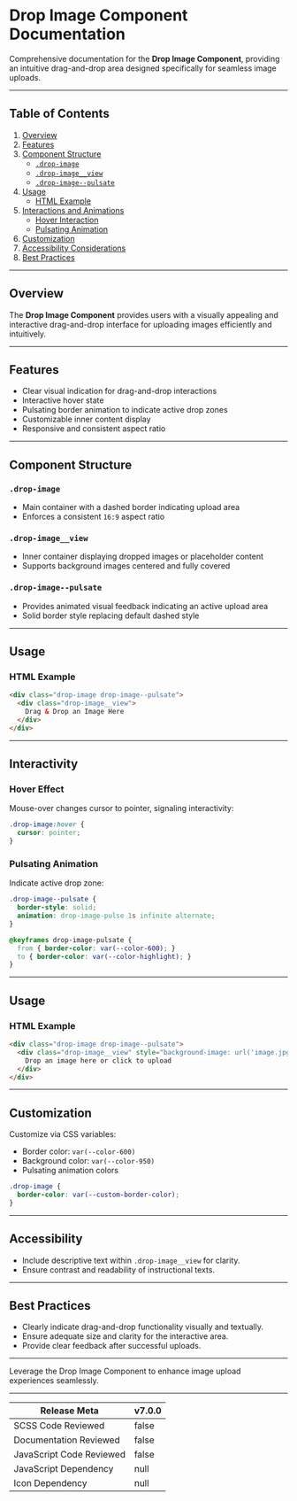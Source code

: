 # Drop Image Component Documentation

Comprehensive documentation for the **Drop Image Component**, providing an intuitive drag-and-drop area designed specifically for seamless image uploads.

---

## Table of Contents

1. [Overview](#overview)
2. [Features](#features)
3. [Component Structure](#component-structure)
    - [`.drop-image`](#drop-image)
    - [`.drop-image__view`](#drop-image__view)
    - [`.drop-image--pulsate`](#drop-image--pulsate)
4. [Usage](#usage)
    - [HTML Example](#html-example)
5. [Interactions and Animations](#interactions-and-animations)
    - [Hover Interaction](#hover-interaction)
    - [Pulsating Animation](#pulsating-animation)
6. [Customization](#customization)
7. [Accessibility Considerations](#accessibility-considerations)
8. [Best Practices](#best-practices)

---

## Overview

The **Drop Image Component** provides users with a visually appealing and interactive drag-and-drop interface for uploading images efficiently and intuitively.

---

## Features

- Clear visual indication for drag-and-drop interactions
- Interactive hover state
- Pulsating border animation to indicate active drop zones
- Customizable inner content display
- Responsive and consistent aspect ratio

---

## Component Structure

### `.drop-image`

- Main container with a dashed border indicating upload area
- Enforces a consistent `16:9` aspect ratio

### `.drop-image__view`

- Inner container displaying dropped images or placeholder content
- Supports background images centered and fully covered

### `.drop-image--pulsate`

- Provides animated visual feedback indicating an active upload area
- Solid border style replacing default dashed style

---

## Usage

### HTML Example

```html
<div class="drop-image drop-image--pulsate">
  <div class="drop-image__view">
    Drag & Drop an Image Here
  </div>
</div>
```

---

## Interactivity

### Hover Effect

Mouse-over changes cursor to pointer, signaling interactivity:

```css
.drop-image:hover {
  cursor: pointer;
}
```

### Pulsating Animation

Indicate active drop zone:

```css
.drop-image--pulsate {
  border-style: solid;
  animation: drop-image-pulse 1s infinite alternate;
}

@keyframes drop-image-pulsate {
  from { border-color: var(--color-600); }
  to { border-color: var(--color-highlight); }
}
```

---

## Usage

### HTML Example

```html
<div class="drop-image drop-image--pulsate">
  <div class="drop-image__view" style="background-image: url('image.jpg');">
    Drop an image here or click to upload
  </div>
</div>
```

---

## Customization

Customize via CSS variables:

- Border color: `var(--color-600)`
- Background color: `var(--color-950)`
- Pulsating animation colors

```css
.drop-image {
  border-color: var(--custom-border-color);
}
```

---

## Accessibility

- Include descriptive text within `.drop-image__view` for clarity.
- Ensure contrast and readability of instructional texts.

---

## Best Practices

- Clearly indicate drag-and-drop functionality visually and textually.
- Ensure adequate size and clarity for the interactive area.
- Provide clear feedback after successful uploads.

---

Leverage the Drop Image Component to enhance image upload experiences seamlessly.

---

| Release Meta             | v7.0.0 |
| ------------------------ | ------ |
| SCSS Code Reviewed       | false  |
| Documentation Reviewed   | false  |
| JavaScript Code Reviewed | false  |
| JavaScript Dependency    | null   | 
| Icon Dependency          | null   |
